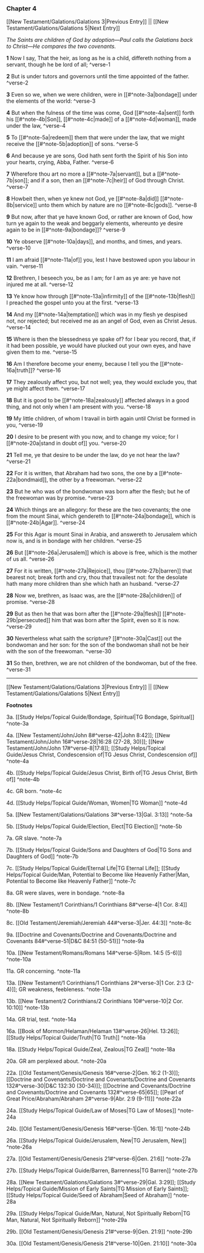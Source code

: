 ### Chapter 4

[[New Testament/Galations/Galations 3|Previous Entry]]  ||  [[New Testament/Galations/Galations 5|Next Entry]]

*The Saints are children of God by adoption—Paul calls the Galatians back to Christ—He compares the two covenants.*

**1**  Now I say, That the heir, as long as he is a child, differeth nothing from a servant, though he be lord of all; ^verse-1

**2**  But is under tutors and governors until the time appointed of the father. ^verse-2

**3**  Even so we, when we were children, were in [[#^note-3a|bondage]] under the elements of the world: ^verse-3

**4**  But when the fulness of the time was come, God [[#^note-4a|sent]] forth his [[#^note-4b|Son]], [[#^note-4c|made]] of a [[#^note-4d|woman]], made under the law, ^verse-4

**5**  To [[#^note-5a|redeem]] them that were under the law, that we might receive the [[#^note-5b|adoption]] of sons. ^verse-5

**6**  And because ye are sons, God hath sent forth the Spirit of his Son into your hearts, crying, Abba, Father. ^verse-6

**7**  Wherefore thou art no more a [[#^note-7a|servant]], but a [[#^note-7b|son]]; and if a son, then an [[#^note-7c|heir]] of God through Christ. ^verse-7

**8**  Howbeit then, when ye knew not God, ye [[#^note-8a|did]] [[#^note-8b|service]] unto them which by nature are no [[#^note-8c|gods]]. ^verse-8

**9**  But now, after that ye have known God, or rather are known of God, how turn ye again to the weak and beggarly elements, whereunto ye desire again to be in [[#^note-9a|bondage]]? ^verse-9

**10**  Ye observe [[#^note-10a|days]], and months, and times, and years. ^verse-10

**11**  I am afraid [[#^note-11a|of]] you, lest I have bestowed upon you labour in vain. ^verse-11

**12**  Brethren, I beseech you, be as I am; for I am as ye are: ye have not injured me at all. ^verse-12

**13**  Ye know how through [[#^note-13a|infirmity]] of the [[#^note-13b|flesh]] I preached the gospel unto you at the first. ^verse-13

**14**  And my [[#^note-14a|temptation]] which was in my flesh ye despised not, nor rejected; but received me as an angel of God, even as Christ Jesus. ^verse-14

**15**  Where is then the blessedness ye spake of? for I bear you record, that, if it had been possible, ye would have plucked out your own eyes, and have given them to me. ^verse-15

**16**  Am I therefore become your enemy, because I tell you the [[#^note-16a|truth]]? ^verse-16

**17**  They zealously affect you, but not well; yea, they would exclude you, that ye might affect them. ^verse-17

**18**  But it is good to be [[#^note-18a|zealously]] affected always in a good thing, and not only when I am present with you. ^verse-18

**19**  My little children, of whom I travail in birth again until Christ be formed in you, ^verse-19

**20**  I desire to be present with you now, and to change my voice; for I [[#^note-20a|stand in doubt of]] you. ^verse-20

**21**  Tell me, ye that desire to be under the law, do ye not hear the law? ^verse-21

**22**  For it is written, that Abraham had two sons, the one by a [[#^note-22a|bondmaid]], the other by a freewoman. ^verse-22

**23**  But he who was of the bondwoman was born after the flesh; but he of the freewoman was by promise. ^verse-23

**24**  Which things are an allegory: for these are the two covenants; the one from the mount Sinai, which gendereth to [[#^note-24a|bondage]], which is [[#^note-24b|Agar]]. ^verse-24

**25**  For this Agar is mount Sinai in Arabia, and answereth to Jerusalem which now is, and is in bondage with her children. ^verse-25

**26**  But [[#^note-26a|Jerusalem]] which is above is free, which is the mother of us all. ^verse-26

**27**  For it is written, [[#^note-27a|Rejoice]], thou [[#^note-27b|barren]] that bearest not; break forth and cry, thou that travailest not: for the desolate hath many more children than she which hath an husband. ^verse-27

**28**  Now we, brethren, as Isaac was, are the [[#^note-28a|children]] of promise. ^verse-28

**29**  But as then he that was born after the [[#^note-29a|flesh]] [[#^note-29b|persecuted]] him that was born after the Spirit, even so it is now. ^verse-29

**30**  Nevertheless what saith the scripture? [[#^note-30a|Cast]] out the bondwoman and her son: for the son of the bondwoman shall not be heir with the son of the freewoman. ^verse-30

**31**  So then, brethren, we are not children of the bondwoman, but of the free. ^verse-31


---
[[New Testament/Galations/Galations 3|Previous Entry]]  ||  [[New Testament/Galations/Galations 5|Next Entry]]


**Footnotes**


3a. [[Study Helps/Topical Guide/Bondage, Spiritual|TG Bondage, Spiritual]] ^note-3a

4a. [[New Testament/John/John 8#^verse-42|John 8:42]]; [[New Testament/John/John 16#^verse-28|16:28 (27-28, 30)]]; [[New Testament/John/John 17#^verse-8|17:8]]; [[Study Helps/Topical Guide/Jesus Christ, Condescension of|TG Jesus Christ, Condescension of]] ^note-4a

4b. [[Study Helps/Topical Guide/Jesus Christ, Birth of|TG Jesus Christ, Birth of]] ^note-4b

4c. GR born. ^note-4c

4d. [[Study Helps/Topical Guide/Woman, Women|TG Woman]] ^note-4d

5a. [[New Testament/Galations/Galations 3#^verse-13|Gal. 3:13]] ^note-5a

5b. [[Study Helps/Topical Guide/Election, Elect|TG Election]] ^note-5b

7a. GR slave. ^note-7a

7b. [[Study Helps/Topical Guide/Sons and Daughters of God|TG Sons and Daughters of God]] ^note-7b

7c. [[Study Helps/Topical Guide/Eternal Life|TG Eternal Life]]; [[Study Helps/Topical Guide/Man, Potential to Become like Heavenly Father|Man, Potential to Become like Heavenly Father]] ^note-7c

8a. GR were slaves, were in bondage. ^note-8a

8b. [[New Testament/1 Corinthians/1 Corinthians 8#^verse-4|1 Cor. 8:4]] ^note-8b

8c. [[Old Testament/Jeremiah/Jeremiah 44#^verse-3|Jer. 44:3]] ^note-8c

9a. [[Doctrine and Covenants/Doctrine and Covenants/Doctrine and Covenants 84#^verse-51|D&C 84:51 (50-51)]] ^note-9a

10a. [[New Testament/Romans/Romans 14#^verse-5|Rom. 14:5 (5-6)]] ^note-10a

11a. GR concerning. ^note-11a

13a. [[New Testament/1 Corinthians/1 Corinthians 2#^verse-3|1 Cor. 2:3 (2-4)]]; GR weakness, feebleness.  ^note-13a

13b. [[New Testament/2 Corinthians/2 Corinthians 10#^verse-10|2 Cor. 10:10]] ^note-13b

14a. GR trial, test. ^note-14a

16a. [[Book of Mormon/Helaman/Helaman 13#^verse-26|Hel. 13:26]]; [[Study Helps/Topical Guide/Truth|TG Truth]] ^note-16a

18a. [[Study Helps/Topical Guide/Zeal, Zealous|TG Zeal]] ^note-18a

20a. GR am perplexed about. ^note-20a

22a. [[Old Testament/Genesis/Genesis 16#^verse-2|Gen. 16:2 (1-3)]]; [[Doctrine and Covenants/Doctrine and Covenants/Doctrine and Covenants 132#^verse-30|D&C 132:30 (30-34)]]; [[Doctrine and Covenants/Doctrine and Covenants/Doctrine and Covenants 132#^verse-65|65]]; [[Pearl of Great Price/Abraham/Abraham 2#^verse-9|Abr. 2:9 (9-11)]] ^note-22a

24a. [[Study Helps/Topical Guide/Law of Moses|TG Law of Moses]] ^note-24a

24b. [[Old Testament/Genesis/Genesis 16#^verse-1|Gen. 16:1]] ^note-24b

26a. [[Study Helps/Topical Guide/Jerusalem, New|TG Jerusalem, New]] ^note-26a

27a. [[Old Testament/Genesis/Genesis 21#^verse-6|Gen. 21:6]] ^note-27a

27b. [[Study Helps/Topical Guide/Barren, Barrenness|TG Barren]] ^note-27b

28a. [[New Testament/Galations/Galations 3#^verse-29|Gal. 3:29]]; [[Study Helps/Topical Guide/Mission of Early Saints|TG Mission of Early Saints]]; [[Study Helps/Topical Guide/Seed of Abraham|Seed of Abraham]] ^note-28a

29a. [[Study Helps/Topical Guide/Man, Natural, Not Spiritually Reborn|TG Man, Natural, Not Spiritually Reborn]] ^note-29a

29b. [[Old Testament/Genesis/Genesis 21#^verse-9|Gen. 21:9]] ^note-29b

30a. [[Old Testament/Genesis/Genesis 21#^verse-10|Gen. 21:10]] ^note-30a